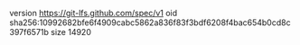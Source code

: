 version https://git-lfs.github.com/spec/v1
oid sha256:10992682bfe6f4909cabc5862a836f83f3bdf6208f4bac654b0cd8c397f6571b
size 14920

